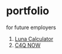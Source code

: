 # portfolio
for future employers

1. [Luna Calculator](https://github.com/lukesterlee/LunaCalculator)
2. [C4Q NOW](https://github.com/lukesterlee/C4QNow)

